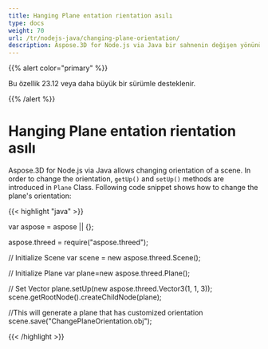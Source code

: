 ```yaml
---
title: Hanging Plane entation rientation asılı
type: docs
weight: 70
url: /tr/nodejs-java/changing-plane-orientation/
description: Aspose.3D for Node.js via Java bir sahnenin değişen yönünü sağlar. Yönelimi değiştirmek için, düzlem sınıfında getup () ve kurulum () yöntemleri tanıtılır.
---
```

{{% alert color="primary" %}} 

Bu özellik 23.12 veya daha büyük bir sürümle desteklenir.

{{% /alert %}} 

#  **Hanging Plane entation rientation asılı**
Aspose.3D for Node.js via Java allows changing orientation of a scene. In order to change the orientation, `getUp()` and `setUp()` methods are introduced in `Plane` Class. Following code snippet shows how to change the plane's orientation:

{{< highlight "java" >}}

var aspose = aspose || {};

aspose.threed = require("aspose.threed");

// Initialize Scene
var scene = new aspose.threed.Scene();

// Initialize Plane
var plane=new aspose.threed.Plane();

// Set Vector
plane.setUp(new aspose.threed.Vector3(1, 1, 3));
scene.getRootNode().createChildNode(plane);

//This will generate a plane that has customized orientation
scene.save("ChangePlaneOrientation.obj");

{{< /highlight >}}
